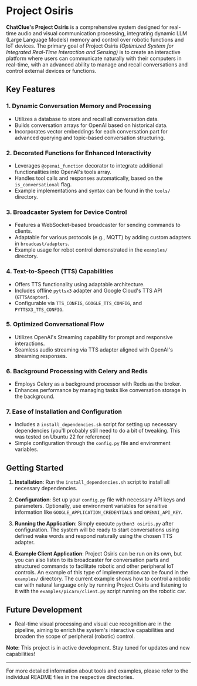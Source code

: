 # Project Osiris

**ChatClue's Project Osiris** is a comprehensive system designed for real-time audio and visual communication processing, integrating dynamic LLM (Large Language Models) memory and control over robotic functions and IoT devices. The primary goal of Project Osiris *(Optimized System for Integrated Real-Time Interaction and Sensing)* is to create an interactive platform where users can communicate naturally with their computers in real-time, with an advanced ability to manage and recall conversations and control external devices or functions.

## Key Features

### 1. **Dynamic Conversation Memory and Processing**
   - Utilizes a database to store and recall all conversation data.
   - Builds conversation arrays for OpenAI based on historical data.
   - Incorporates vector embeddings for each conversation part for advanced querying and topic-based conversation structuring.

### 2. **Decorated Functions for Enhanced Interactivity**
   - Leverages `@openai_function` decorator to integrate additional functionalities into OpenAI's tools array.
   - Handles tool calls and responses automatically, based on the `is_conversational` flag.
   - Example implementations and syntax can be found in the `tools/` directory.

### 3. **Broadcaster System for Device Control**
   - Features a WebSocket-based broadcaster for sending commands to clients.
   - Adaptable for various protocols (e.g., MQTT) by adding custom adapters in `broadcast/adapters`.
   - Example usage for robot control demonstrated in the `examples/` directory.

### 4. **Text-to-Speech (TTS) Capabilities**
   - Offers TTS functionality using adaptable architecture.
   - Includes offline `pyttsx3` adapter and Google Cloud's TTS API (`GTTSAdapter`).
   - Configurable via `TTS_CONFIG`, `GOOGLE_TTS_CONFIG`, and `PYTTSX3_TTS_CONFIG`.

### 5. **Optimized Conversational Flow**
   - Utilizes OpenAI's Streaming capability for prompt and responsive interactions.
   - Seamless audio streaming via TTS adapter aligned with OpenAI's streaming responses.

### 6. **Background Processing with Celery and Redis**
   - Employs Celery as a background processor with Redis as the broker.
   - Enhances performance by managing tasks like conversation storage in the background.

### 7. **Ease of Installation and Configuration**
   - Includes a `install_dependencies.sh` script for setting up necessary dependencies (you'll probably still need to do a bit of tweaking. This was tested on Ubuntu 22 for reference)
   - Simple configuration through the `config.py` file and environment variables.

## Getting Started

1. **Installation**: Run the `install_dependencies.sh` script to install all necessary dependencies.

2. **Configuration**: Set up your `config.py` file with necessary API keys and parameters. Optionally, use environment variables for sensitive information like `GOOGLE_APPLICATION_CREDENTIALS` and `OPENAI_API_KEY`.

3. **Running the Application**: Simply execute `python3 osiris.py` after configuration. The system will be ready to start conversations using defined wake words and respond naturally using the chosen TTS adapter.

4. **Example Client Application**: Project Osiris can be run on its own, but you can also listen to its broadcaster for conversation parts and structured commands to facilitate robotic and other peripheral IoT controls. An example of this type of implementation can be found in the `examples/` directory.  The current example shows how to control a robotic car with natural language only by running Project Osiris and listening to it with the `examples/picarx/client.py` script running on the robotic car.

## Future Development

- Real-time visual processing and visual cue recognition are in the pipeline, aiming to enrich the system's interactive capabilities and broaden the scope of peripheral (robotic) control.

**Note**: This project is in active development. Stay tuned for updates and new capabilities!

---

For more detailed information about tools and examples, please refer to the individual README files in the respective directories.